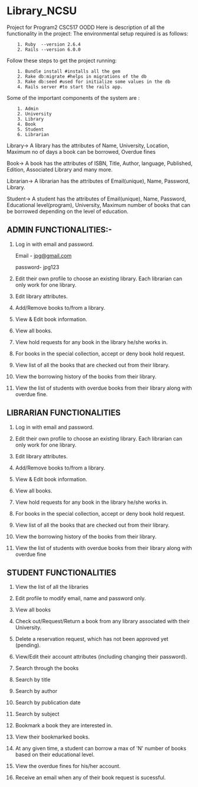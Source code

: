 # Library_NCSU
Project for Program2 CSC517 OODD
Here is description of all the functionality in the project:
The environmental setup required is as follows:

        1. Ruby  --version 2.6.4
        2. Rails --version 6.0.0

Follow these steps to get the project running:
      
        1. Bundle install #installs all the gem
        2. Rake db:migrate #helps in migrations of the db
        3. Rake db:seed #used for initialize some values in the db
        4. Rails server #to start the rails app.
 
        
Some of the important components of the system are :

        1. Admin
        2. University
        3. Library
        4. Book
        5. Student
        6. Librarian
        
Library->
A library has the attributes of Name, University, Location, Maximum no of days a book can be borrowed, Overdue fines

Book->
A book has the attributes of ISBN, Title, Author, language, Published, Edition, Associated Library and many more.

Librarian->
A librarian has the attributes of Email(unique), Name, Password, Library.

Student->
A student has the attributes of Email(unique), Name, Password, Educational level(program), University, Maximum number of books that can be borrowed depending on the level of education.

## ADMIN FUNCTIONALITIES:-

1. Log in with email and password.

   Email - jpg@gmail.com
   
   password- jpg123

2. Edit their own profile to choose an existing library. Each librarian can only work for one library.

3. Edit library attributes.

4. Add/Remove books to/from a library.

5. View & Edit book information.

6. View all books.

7. View hold requests for any book in the library he/she works in.

8. For books in the special collection, accept or deny book hold request.

9. View list of all the books that are checked out from their library.

10. View the borrowing history of the books from their library.

11. View the list of students with overdue books from their library along with overdue fine.


## LIBRARIAN FUNCTIONALITIES
1. Log in with email and password.

2. Edit their own profile to choose an existing library. Each librarian can only work for one library.

3. Edit library attributes.

4. Add/Remove books to/from a library.

5. View & Edit book information.

6. View all books.

7. View hold requests for any book in the library he/she works in.

8. For books in the special collection, accept or deny book hold request.

9. View list of all the books that are checked out from their library.

10. View the borrowing history of the books from their library.

11. View the list of students with overdue books from their library along with overdue fine

## STUDENT FUNCTIONALITIES

1. View the list of all the libraries

2. Edit profile to modify email, name and password only.

3. View all books

4. Check out/Request/Return a book from any library associated with their University.

5. Delete a reservation request, which has not been approved yet (pending).

6. View/Edit their account attributes (including changing their password).

7. Search through the books

8. Search by title

9. Search by author

10. Search by publication date

11. Search by subject

12. Bookmark a book they are interested in.

13. View their bookmarked books.

14. At any given time, a student can borrow a max of 'N' number of books based on their educational level.

15. View the overdue fines for his/her account.

16. Receive an email when any of their book request is sucessful.

